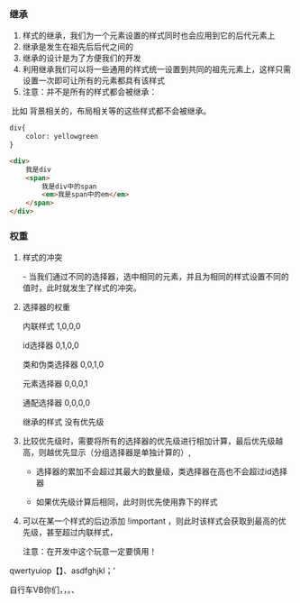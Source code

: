 ### 继承 

1. 样式的继承，我们为一个元素设置的样式同时也会应用到它的后代元素上
2. 继承是发生在祖先后后代之间的
3. 继承的设计是为了方便我们的开发
4. 利用继承我们可以将一些通用的样式统一设置到共同的祖先元素上，这样只需设置一次即可让所有的元素都具有该样式
5. 注意：并不是所有的样式都会被继承：

​        比如 背景相关的，布局相关等的这些样式都不会被继承。

~~~html
div{
	color: yellowgreen
}

<div>
	我是div
    <span>
    	我是div中的span
    	<em>我是span中的em</em>
    </span>
</div>
~~~



### 权重

1. 样式的冲突

      \- 当我们通过不同的选择器，选中相同的元素，并且为相同的样式设置不同的值时，此时就发生了样式的冲突。

2. 选择器的权重

    内联样式    1,0,0,0

    id选择器    0,1,0,0

    类和伪类选择器  0,0,1,0

    元素选择器    0,0,0,1

    通配选择器    0,0,0,0

    继承的样式    没有优先级

3. 比较优先级时，需要将所有的选择器的优先级进行相加计算，最后优先级越高，则越优先显示（分组选择器是单独计算的）,

    * 选择器的累加不会超过其最大的数量级，类选择器在高也不会超过id选择器

    * 如果优先级计算后相同，此时则优先使用靠下的样式

4. 可以在某一个样式的后边添加 !important ，则此时该样式会获取到最高的优先级，甚至超过内联样式，

    注意：在开发中这个玩意一定要慎用！

qwertyuiop【】、asdfghjkl；‘

自行车VB你们，，。、